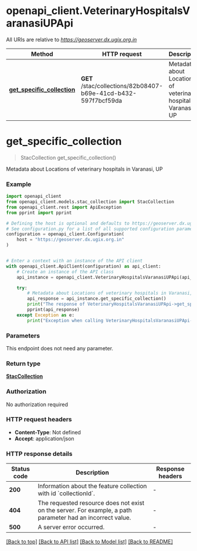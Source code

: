 # openapi_client.VeterinaryHospitalsVaranasiUPApi

All URIs are relative to *https://geoserver.dx.ugix.org.in*

Method | HTTP request | Description
------------- | ------------- | -------------
[**get_specific_collection**](VeterinaryHospitalsVaranasiUPApi.md#get_specific_collection) | **GET** /stac/collections/82b08407-b69e-41cd-b432-597f7bcf59da | Metadata about Locations of veterinary hospitals in Varanasi, UP


# **get_specific_collection**
> StacCollection get_specific_collection()

Metadata about Locations of veterinary hospitals in Varanasi, UP

### Example


```python
import openapi_client
from openapi_client.models.stac_collection import StacCollection
from openapi_client.rest import ApiException
from pprint import pprint

# Defining the host is optional and defaults to https://geoserver.dx.ugix.org.in
# See configuration.py for a list of all supported configuration parameters.
configuration = openapi_client.Configuration(
    host = "https://geoserver.dx.ugix.org.in"
)


# Enter a context with an instance of the API client
with openapi_client.ApiClient(configuration) as api_client:
    # Create an instance of the API class
    api_instance = openapi_client.VeterinaryHospitalsVaranasiUPApi(api_client)

    try:
        # Metadata about Locations of veterinary hospitals in Varanasi, UP
        api_response = api_instance.get_specific_collection()
        print("The response of VeterinaryHospitalsVaranasiUPApi->get_specific_collection:\n")
        pprint(api_response)
    except Exception as e:
        print("Exception when calling VeterinaryHospitalsVaranasiUPApi->get_specific_collection: %s\n" % e)
```



### Parameters

This endpoint does not need any parameter.

### Return type

[**StacCollection**](StacCollection.md)

### Authorization

No authorization required

### HTTP request headers

 - **Content-Type**: Not defined
 - **Accept**: application/json

### HTTP response details

| Status code | Description | Response headers |
|-------------|-------------|------------------|
**200** | Information about the feature collection with id &#x60;collectionId&#x60;. |  -  |
**404** | The requested resource does not exist on the server. For example, a path parameter had an incorrect value. |  -  |
**500** | A server error occurred. |  -  |

[[Back to top]](#) [[Back to API list]](../README.md#documentation-for-api-endpoints) [[Back to Model list]](../README.md#documentation-for-models) [[Back to README]](../README.md)

